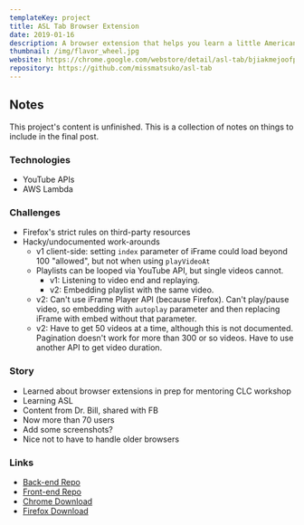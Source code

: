 ```yaml
---
templateKey: project
title: ASL Tab Browser Extension
date: 2019-01-16
description: A browser extension that helps you learn a little American Sign Language (ASL) every time you open a new tab.
thumbnail: /img/flavor_wheel.jpg
website: https://chrome.google.com/webstore/detail/asl-tab/bjiakmejoofpfclmopcfpkopmamecnkd
repository: https://github.com/missmatsuko/asl-tab
---
```


## Notes
This project's content is unfinished. This is a collection of notes on things to include in the final post.

### Technologies
- YouTube APIs
- AWS Lambda

### Challenges
- Firefox's strict rules on third-party resources
- Hacky/undocumented work-arounds
  - v1 client-side: setting `index` parameter of iFrame could load beyond 100 "allowed", but not when using `playVideoAt`
  - Playlists can be looped via YouTube API, but single videos cannot.
    - v1: Listening to video end and replaying.
    - v2: Embedding playlist with the same video.
  - v2: Can't use iFrame Player API (because Firefox). Can't play/pause video, so embedding with `autoplay` parameter and then replacing iFrame with embed without that parameter.
  - v2: Have to get 50 videos at a time, although this is not documented. Pagination doesn't work for more than 300 or so videos. Have to use another API to get video duration.

### Story
- Learned about browser extensions in prep for mentoring CLC workshop
- Learning ASL
- Content from Dr. Bill, shared with FB
- Now more than 70 users
- Add some screenshots?
- Nice not to have to handle older browsers

### Links
- [Back-end Repo](https://github.com/missmatsuko/asl-tab-api)
- [Front-end Repo](https://github.com/missmatsuko/asl-tab)
- [Chrome Download](https://chrome.google.com/webstore/detail/asl-tab/bjiakmejoofpfclmopcfpkopmamecnkd)
- [Firefox Download](https://addons.mozilla.org/en-US/firefox/addon/asl-tab/)
